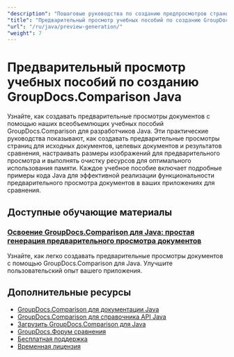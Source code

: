 ```yaml
---
"description": "Пошаговые руководства по созданию предпросмотров страниц для исходных, целевых и результирующих документов с использованием GroupDocs.Comparison для Java."
"title": "Предварительный просмотр учебных пособий по созданию GroupDocs.Comparison Java"
"url": "/ru/java/preview-generation/"
"weight": 7
---
```


# Предварительный просмотр учебных пособий по созданию GroupDocs.Comparison Java

Узнайте, как создавать предварительные просмотры документов с помощью наших всеобъемлющих учебных пособий GroupDocs.Comparison для разработчиков Java. Эти практические руководства показывают, как создавать предварительные просмотры страниц для исходных документов, целевых документов и результатов сравнения, настраивать размеры изображений для предварительного просмотра и выполнять очистку ресурсов для оптимального использования памяти. Каждое учебное пособие включает подробные примеры кода Java для эффективной реализации функциональности предварительного просмотра документов в ваших приложениях для сравнения.

## Доступные обучающие материалы

### [Освоение GroupDocs.Comparison для Java: простая генерация предварительного просмотра документов](./groupdocs-comparison-java-generate-previews/)
Узнайте, как легко создавать предварительные просмотры документов с помощью GroupDocs.Comparison для Java. Улучшите пользовательский опыт вашего приложения.

## Дополнительные ресурсы

- [GroupDocs.Comparison для документации Java](https://docs.groupdocs.com/comparison/java/)
- [GroupDocs.Comparison для справочника API Java](https://reference.groupdocs.com/comparison/java/)
- [Загрузить GroupDocs.Comparison для Java](https://releases.groupdocs.com/comparison/java/)
- [GroupDocs.Форум сравнения](https://forum.groupdocs.com/c/comparison)
- [Бесплатная поддержка](https://forum.groupdocs.com/)
- [Временная лицензия](https://purchase.groupdocs.com/temporary-license/)